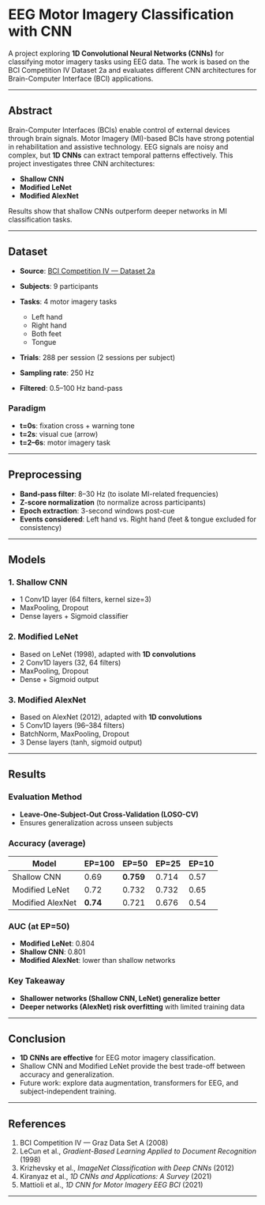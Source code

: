 # EEG Motor Imagery Classification with CNN

A project exploring **1D Convolutional Neural Networks (CNNs)** for classifying motor imagery tasks using EEG data. The work is based on the BCI Competition IV Dataset 2a and evaluates different CNN architectures for Brain-Computer Interface (BCI) applications.

---

## Abstract

Brain-Computer Interfaces (BCIs) enable control of external devices through brain signals. Motor Imagery (MI)-based BCIs have strong potential in rehabilitation and assistive technology. EEG signals are noisy and complex, but **1D CNNs** can extract temporal patterns effectively. This project investigates three CNN architectures:

* **Shallow CNN**
* **Modified LeNet**
* **Modified AlexNet**

Results show that shallow CNNs outperform deeper networks in MI classification tasks.

---

## Dataset

* **Source**: [BCI Competition IV — Dataset 2a](http://www.bbci.de/competition/iv/)
* **Subjects**: 9 participants
* **Tasks**: 4 motor imagery tasks

  * Left hand
  * Right hand
  * Both feet
  * Tongue
* **Trials**: 288 per session (2 sessions per subject)
* **Sampling rate**: 250 Hz
* **Filtered**: 0.5–100 Hz band-pass

### Paradigm

* **t=0s**: fixation cross + warning tone
* **t=2s**: visual cue (arrow)
* **t=2–6s**: motor imagery task

---

## Preprocessing

* **Band-pass filter**: 8–30 Hz (to isolate MI-related frequencies)
* **Z-score normalization** (to normalize across participants)
* **Epoch extraction**: 3-second windows post-cue
* **Events considered**: Left hand vs. Right hand (feet & tongue excluded for consistency)

---

## Models

### 1. Shallow CNN

* 1 Conv1D layer (64 filters, kernel size=3)
* MaxPooling, Dropout
* Dense layers + Sigmoid classifier

### 2. Modified LeNet

* Based on LeNet (1998), adapted with **1D convolutions**
* 2 Conv1D layers (32, 64 filters)
* MaxPooling, Dropout
* Dense + Sigmoid output

### 3. Modified AlexNet

* Based on AlexNet (2012), adapted with **1D convolutions**
* 5 Conv1D layers (96–384 filters)
* BatchNorm, MaxPooling, Dropout
* 3 Dense layers (tanh, sigmoid output)

---

## Results

### Evaluation Method

* **Leave-One-Subject-Out Cross-Validation (LOSO-CV)**
* Ensures generalization across unseen subjects

### Accuracy (average)

| Model            | EP=100   | EP=50     | EP=25 | EP=10 |
| ---------------- | -------- | --------- | ----- | ----- |
| Shallow CNN      | 0.69     | **0.759** | 0.714 | 0.57  |
| Modified LeNet   | 0.72     | 0.732     | 0.732 | 0.65  |
| Modified AlexNet | **0.74** | 0.721     | 0.676 | 0.54  |

### AUC (at EP=50)

* **Modified LeNet**: 0.804
* **Shallow CNN**: 0.801
* **Modified AlexNet**: lower than shallow networks

### Key Takeaway

* **Shallower networks (Shallow CNN, LeNet) generalize better**
* **Deeper networks (AlexNet) risk overfitting** with limited training data

---

## Conclusion

* **1D CNNs are effective** for EEG motor imagery classification.
* Shallow CNN and Modified LeNet provide the best trade-off between accuracy and generalization.
* Future work: explore data augmentation, transformers for EEG, and subject-independent training.

---

## References

1. BCI Competition IV — Graz Data Set A (2008)
2. LeCun et al., *Gradient-Based Learning Applied to Document Recognition* (1998)
3. Krizhevsky et al., *ImageNet Classification with Deep CNNs* (2012)
4. Kiranyaz et al., *1D CNNs and Applications: A Survey* (2021)
5. Mattioli et al., *1D CNN for Motor Imagery EEG BCI* (2021)

---
